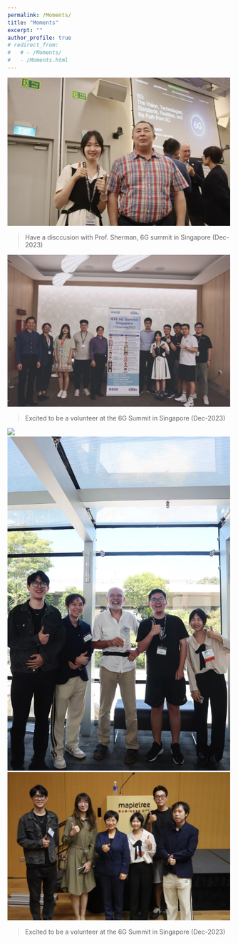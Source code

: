 ```yaml
---
permalink: /Moments/
title: "Moments"
excerpt: ""
author_profile: true
# redirect_from: 
#   # - /Moments/
#   - /Moments.html
---
```


<img src='/images/yusi-sherman.png' width = "500"><br/>
> Have a disccusion with Prof. Sherman, 6G summit in Singapore (Dec-2023)


<img src='/images/6G-summit-23.png' width = "500"><br/>
> Excited to be a volunteer at the 6G Summit in Singapore (Dec-2023)

<img src='/images/6g-sumiit-24.png' width = "500"><br/>
<img src='/images/6g-summit-hanzo.png' width = "500"><br/>
<img src='/images/6g-summit-sumei.png' width = "500"><br/>
> Excited to be a volunteer at the 6G Summit in Singapore (Dec-2023)
